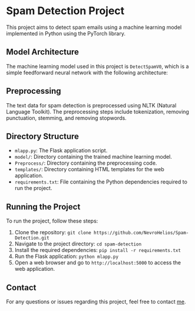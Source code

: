 # Spam Detection Project

This project aims to detect spam emails using a machine learning model implemented in Python using the PyTorch library.

## Model Architecture

The machine learning model used in this project is `DetectSpamV0`, which is a simple feedforward neural network with the following architecture:


## Preprocessing

The text data for spam detection is preprocessed using NLTK (Natural Language Toolkit). The preprocessing steps include tokenization, removing punctuation, stemming, and removing stopwords.

## Directory Structure

- `mlapp.py`: The Flask application script.
- `model/`: Directory containing the trained machine learning model.
- `Preprocess/`: Directory containing the preprocessing code.
- `templates/`: Directory containing HTML templates for the web application.
- `requirements.txt`: File containing the Python dependencies required to run the project.

## Running the Project

To run the project, follow these steps:

1. Clone the repository: `git clone https://github.com/NevroHelios/Spam-Detection.git`
2. Navigate to the project directory: `cd spam-detection`
3. Install the required dependencies: `pip install -r requirements.txt`
4. Run the Flask application: `python mlapp.py`
5. Open a web browser and go to `http://localhost:5000` to access the web application.

## Contact

For any questions or issues regarding this project, feel free to contact [me](mailto:dasharka05@gmail.com).
